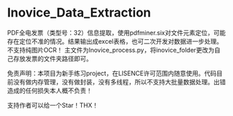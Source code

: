 # Inovice_Data_Extraction
PDF全电发票（类型号：32）信息提取，使用pdfminer.six对文件元素定位，可能存在定位不准的情况。结果输出成excel表格，也可二次开发对数据进一步处理。不支持纯图片OCR！
主文件为Inovice_process.py，将inovice_folder更改为自己存放发票的文件夹路径即可。

免责声明：本项目为新手练习project，在LISENCE许可范围内随意使用。代码目前没有做内存管理，没有做封装，没有多线程，所以不支持大批量数据处理。出错造成的任何损失本人概不负责！

支持作者可以给一个Star！THX！
